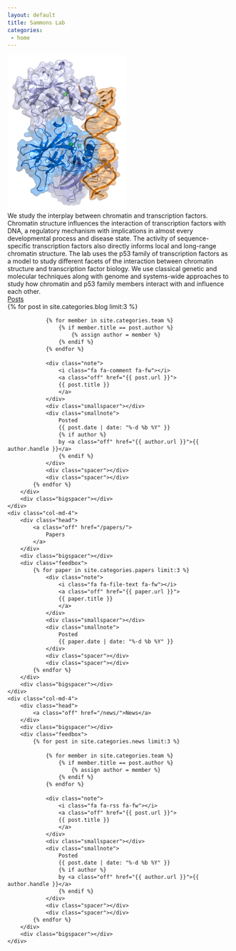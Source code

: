 ```yaml
---
layout: default
title: Sammons Lab
categories:
 - home
---
```


<!--<div class="bigspacer"></div>-->

<div class="row">
	<div class="col-md-12">
<!--		<object class="pull-left biglogo" data="/images/nuc.svg" type="image/svg+xml"></object> -->
<!--
        <div class="bigtitle">
        Sammons Lab
        </div>
-->
		<div>
			<img class="img-responsive center " src="/images/nuc.png">
		</div>
	</div>				
</div>

<!--<div class="bigspacer"></div>-->

<div class="row">
	<div class="col-md-12">
		<div class="smallhead">
			We study the interplay between chromatin and transcription factors. Chromatin structure influences the interaction of transcription factors with DNA, a regulatory mechanism with implications in almost every developmental process and disease state. The activity of sequence-specific transcription factors also directly informs local and long-range chromatin structure.
			The lab uses the p53 family of transcription factors as a model to study different facets of the interaction between chromatin structure and transcription factor biology. We use classical genetic and molecular techniques along with genome and systems-wide approaches to study how chromatin and p53 family members interact with and influence each other.   
		</div>
	</div>				
</div>

<div class="hugespacer"></div>

<div class="row">
	<div class="col-md-4">
		<div class="head">
			<a class="off" href="/blog/">Posts</a>
		</div>
		<div class="bigspacer"></div>
		<div class="feedbox">
			{% for post in site.categories.blog limit:3 %}
			
				{% for member in site.categories.team %}
					{% if member.title == post.author %}
						{% assign author = member %}
					{% endif %}
				{% endfor %}		
				
				<div class="note">
					<i class="fa fa-comment fa-fw"></i>
					<a class="off" href="{{ post.url }}">
					{{ post.title }}
					</a>
				</div>
				<div class="smallspacer"></div>
				<div class="smallnote">
					Posted
					{{ post.date | date: "%-d %b %Y" }}
					{% if author %}
					by <a class="off" href="{{ author.url }}">{{ author.handle }}</a>
					{% endif %}						
				</div>
				<div class="spacer"></div>	
				<div class="spacer"></div>				
			{% endfor %}
		</div>
		<div class="bigspacer"></div>		
	</div>
	<div class="col-md-4">
		<div class="head">
			<a class="off" href="/papers/">
				Papers
			</a>
		</div>
		<div class="bigspacer"></div>
		<div class="feedbox">		
			{% for paper in site.categories.papers limit:3 %}
				<div class="note">
					<i class="fa fa-file-text fa-fw"></i>
					<a class="off" href="{{ paper.url }}">
					{{ paper.title }}
					</a>
				</div>
				<div class="smallspacer"></div>
				<div class="smallnote">
					Posted
					{{ paper.date | date: "%-d %b %Y" }}
				</div>
				<div class="spacer"></div>	
				<div class="spacer"></div>				
			{% endfor %}
		</div>
		<div class="bigspacer"></div>		
	</div>
	<div class="col-md-4">
		<div class="head">
			<a class="off" href="/news/">News</a>
		</div>
		<div class="bigspacer"></div>
		<div class="feedbox">
			{% for post in site.categories.news limit:3 %}
			
				{% for member in site.categories.team %}
					{% if member.title == post.author %}
						{% assign author = member %}
					{% endif %}
				{% endfor %}		
				
				<div class="note">
					<i class="fa fa-rss fa-fw"></i>
					<a class="off" href="{{ post.url }}">
					{{ post.title }}
					</a>
				</div>
				<div class="smallspacer"></div>
				<div class="smallnote">
					Posted
					{{ post.date | date: "%-d %b %Y" }}
					{% if author %}
					by <a class="off" href="{{ author.url }}">{{ author.handle }}</a>
					{% endif %}						
				</div>
				<div class="spacer"></div>	
				<div class="spacer"></div>				
			{% endfor %}
		</div>
		<div class="bigspacer"></div>		
	</div>
<!--	
    <div class="col-md-4">
		<div class="head">		
			<a class="off" href="/projects/">News</a>
		</div>
		<div class="bigspacer"></div>
		<div class="feedbox pad-left">
			{% for project in site.data.projects limit:3 %}
				<div class="note">
					<i class="fa fa-edit fa-fw"></i>
					<a class="off" href="{{ project.url }}">
					{{ project.title }} - {{ project.description }}
					</a>
				</div>
				<div class="smallspacer"></div>
				<div class="smallnote">
					Updated
					<a class="off" href="{{ project.commits.first.url }}">
					{{ project.commits.first.date | date: "%-d %b %Y" }}
					</a>
					by
					<a class="off" href="{{ project.commits.first.author_url }}">				
					{{ project.commits.first.author_login }}
					</a>
				</div>
				<div class="spacer"></div>	
				<div class="spacer"></div>				
			{% endfor %}
		</div>
		<div class="bigspacer"></div>		
	</div>

</div>

<div class="bigspacer"></div>

<!--
<div class="head">		
	Misc
</div>
<div class="spacer"></div>
<ul class="list-inline">
	{% for page in site.categories.misc %}
	<li class="footernav">
		&gt; <a class="off" href="{{ page.url }}">{{ page.title }}</a>
	</li>
	{% endfor %}
	<li class="footernav">
		&gt; <a class="off" href="/talks/">Talks</a>
	</li>

</ul>
